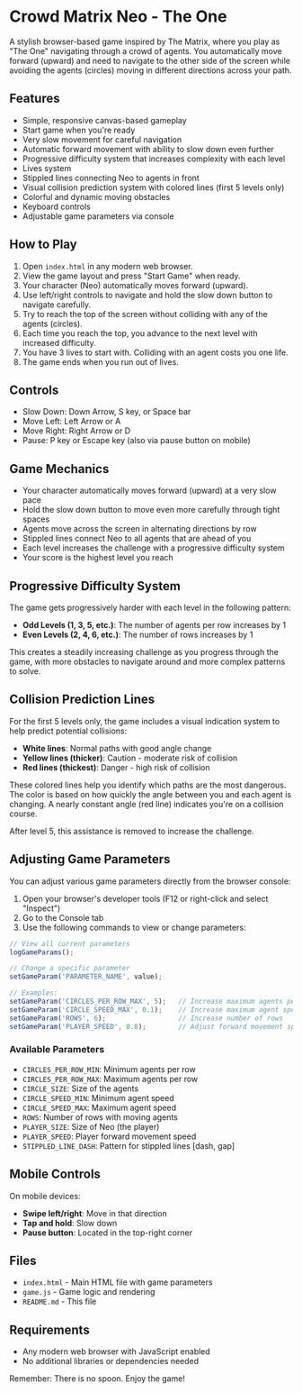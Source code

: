 # Crowd Matrix Neo - The One

A stylish browser-based game inspired by The Matrix, where you play as "The One" navigating through a crowd of agents. You automatically move forward (upward) and need to navigate to the other side of the screen while avoiding the agents (circles) moving in different directions across your path.

## Features

- Simple, responsive canvas-based gameplay
- Start game when you're ready
- Very slow movement for careful navigation
- Automatic forward movement with ability to slow down even further
- Progressive difficulty system that increases complexity with each level
- Lives system
- Stippled lines connecting Neo to agents in front
- Visual collision prediction system with colored lines (first 5 levels only)
- Colorful and dynamic moving obstacles
- Keyboard controls
- Adjustable game parameters via console

## How to Play

1. Open `index.html` in any modern web browser.
2. View the game layout and press "Start Game" when ready.
3. Your character (Neo) automatically moves forward (upward).
4. Use left/right controls to navigate and hold the slow down button to navigate carefully.
5. Try to reach the top of the screen without colliding with any of the agents (circles).
6. Each time you reach the top, you advance to the next level with increased difficulty.
7. You have 3 lives to start with. Colliding with an agent costs you one life.
8. The game ends when you run out of lives.

## Controls

- Slow Down: Down Arrow, S key, or Space bar
- Move Left: Left Arrow or A
- Move Right: Right Arrow or D
- Pause: P key or Escape key (also via pause button on mobile)

## Game Mechanics

- Your character automatically moves forward (upward) at a very slow pace
- Hold the slow down button to move even more carefully through tight spaces
- Agents move across the screen in alternating directions by row
- Stippled lines connect Neo to all agents that are ahead of you
- Each level increases the challenge with a progressive difficulty system
- Your score is the highest level you reach

## Progressive Difficulty System

The game gets progressively harder with each level in the following pattern:

- **Odd Levels (1, 3, 5, etc.)**: The number of agents per row increases by 1
- **Even Levels (2, 4, 6, etc.)**: The number of rows increases by 1

This creates a steadily increasing challenge as you progress through the game, with more obstacles to navigate around and more complex patterns to solve.

## Collision Prediction Lines

For the first 5 levels only, the game includes a visual indication system to help predict potential collisions:

- **White lines**: Normal paths with good angle change
- **Yellow lines (thicker)**: Caution - moderate risk of collision
- **Red lines (thickest)**: Danger - high risk of collision

These colored lines help you identify which paths are the most dangerous. The color is based on how quickly the angle between you and each agent is changing. A nearly constant angle (red line) indicates you're on a collision course.

After level 5, this assistance is removed to increase the challenge.

## Adjusting Game Parameters

You can adjust various game parameters directly from the browser console:

1. Open your browser's developer tools (F12 or right-click and select "Inspect")
2. Go to the Console tab
3. Use the following commands to view or change parameters:

```javascript
// View all current parameters
logGameParams();

// Change a specific parameter
setGameParam('PARAMETER_NAME', value);

// Examples:
setGameParam('CIRCLES_PER_ROW_MAX', 5);   // Increase maximum agents per row
setGameParam('CIRCLE_SPEED_MAX', 0.1);    // Increase maximum agent speed
setGameParam('ROWS', 6);                  // Increase number of rows
setGameParam('PLAYER_SPEED', 0.8);        // Adjust forward movement speed
```

### Available Parameters

- `CIRCLES_PER_ROW_MIN`: Minimum agents per row
- `CIRCLES_PER_ROW_MAX`: Maximum agents per row
- `CIRCLE_SIZE`: Size of the agents
- `CIRCLE_SPEED_MIN`: Minimum agent speed
- `CIRCLE_SPEED_MAX`: Maximum agent speed
- `ROWS`: Number of rows with moving agents
- `PLAYER_SIZE`: Size of Neo (the player)
- `PLAYER_SPEED`: Player forward movement speed
- `STIPPLED_LINE_DASH`: Pattern for stippled lines [dash, gap]

## Mobile Controls

On mobile devices:
- **Swipe left/right**: Move in that direction
- **Tap and hold**: Slow down
- **Pause button**: Located in the top-right corner

## Files

- `index.html` - Main HTML file with game parameters
- `game.js` - Game logic and rendering
- `README.md` - This file

## Requirements

- Any modern web browser with JavaScript enabled
- No additional libraries or dependencies needed

Remember: There is no spoon. Enjoy the game! 